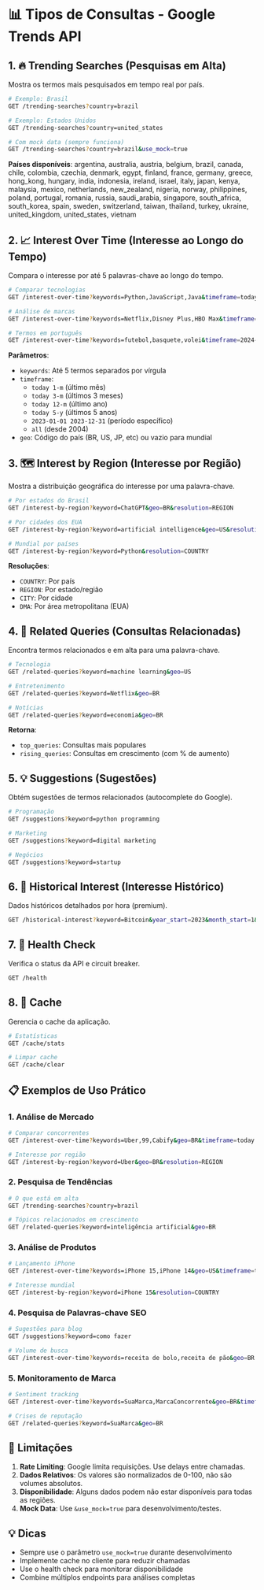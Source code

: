# 📊 Tipos de Consultas - Google Trends API

## 1. 🔥 Trending Searches (Pesquisas em Alta)
Mostra os termos mais pesquisados em tempo real por país.

```bash
# Exemplo: Brasil
GET /trending-searches?country=brazil

# Exemplo: Estados Unidos
GET /trending-searches?country=united_states

# Com mock data (sempre funciona)
GET /trending-searches?country=brazil&use_mock=true
```

**Países disponíveis**: argentina, australia, austria, belgium, brazil, canada, chile, colombia, czechia, denmark, egypt, finland, france, germany, greece, hong_kong, hungary, india, indonesia, ireland, israel, italy, japan, kenya, malaysia, mexico, netherlands, new_zealand, nigeria, norway, philippines, poland, portugal, romania, russia, saudi_arabia, singapore, south_africa, south_korea, spain, sweden, switzerland, taiwan, thailand, turkey, ukraine, united_kingdom, united_states, vietnam

## 2. 📈 Interest Over Time (Interesse ao Longo do Tempo)
Compara o interesse por até 5 palavras-chave ao longo do tempo.

```bash
# Comparar tecnologias
GET /interest-over-time?keywords=Python,JavaScript,Java&timeframe=today 3-m&geo=BR

# Análise de marcas
GET /interest-over-time?keywords=Netflix,Disney Plus,HBO Max&timeframe=today 12-m&geo=US

# Termos em português
GET /interest-over-time?keywords=futebol,basquete,volei&timeframe=2024-01-01 2024-12-31&geo=BR
```

**Parâmetros**:
- `keywords`: Até 5 termos separados por vírgula
- `timeframe`: 
  - `today 1-m` (último mês)
  - `today 3-m` (últimos 3 meses)
  - `today 12-m` (último ano)
  - `today 5-y` (últimos 5 anos)
  - `2023-01-01 2023-12-31` (período específico)
  - `all` (desde 2004)
- `geo`: Código do país (BR, US, JP, etc) ou vazio para mundial

## 3. 🗺️ Interest by Region (Interesse por Região)
Mostra a distribuição geográfica do interesse por uma palavra-chave.

```bash
# Por estados do Brasil
GET /interest-by-region?keyword=ChatGPT&geo=BR&resolution=REGION

# Por cidades dos EUA
GET /interest-by-region?keyword=artificial intelligence&geo=US&resolution=CITY

# Mundial por países
GET /interest-by-region?keyword=Python&resolution=COUNTRY
```

**Resoluções**:
- `COUNTRY`: Por país
- `REGION`: Por estado/região
- `CITY`: Por cidade
- `DMA`: Por área metropolitana (EUA)

## 4. 🔗 Related Queries (Consultas Relacionadas)
Encontra termos relacionados e em alta para uma palavra-chave.

```bash
# Tecnologia
GET /related-queries?keyword=machine learning&geo=US

# Entretenimento
GET /related-queries?keyword=Netflix&geo=BR

# Notícias
GET /related-queries?keyword=economia&geo=BR
```

**Retorna**:
- `top_queries`: Consultas mais populares
- `rising_queries`: Consultas em crescimento (com % de aumento)

## 5. 💡 Suggestions (Sugestões)
Obtém sugestões de termos relacionados (autocomplete do Google).

```bash
# Programação
GET /suggestions?keyword=python programming

# Marketing
GET /suggestions?keyword=digital marketing

# Negócios
GET /suggestions?keyword=startup
```

## 6. 📅 Historical Interest (Interesse Histórico)
Dados históricos detalhados por hora (premium).

```bash
GET /historical-interest?keyword=Bitcoin&year_start=2023&month_start=1&year_end=2023&month_end=12&geo=US
```

## 7. 🏥 Health Check
Verifica o status da API e circuit breaker.

```bash
GET /health
```

## 8. 💾 Cache
Gerencia o cache da aplicação.

```bash
# Estatísticas
GET /cache/stats

# Limpar cache
GET /cache/clear
```

## 📋 Exemplos de Uso Prático

### 1. Análise de Mercado
```bash
# Comparar concorrentes
GET /interest-over-time?keywords=Uber,99,Cabify&geo=BR&timeframe=today 12-m

# Interesse por região
GET /interest-by-region?keyword=Uber&geo=BR&resolution=REGION
```

### 2. Pesquisa de Tendências
```bash
# O que está em alta
GET /trending-searches?country=brazil

# Tópicos relacionados em crescimento
GET /related-queries?keyword=inteligência artificial&geo=BR
```

### 3. Análise de Produtos
```bash
# Lançamento iPhone
GET /interest-over-time?keywords=iPhone 15,iPhone 14&geo=US&timeframe=today 3-m

# Interesse mundial
GET /interest-by-region?keyword=iPhone 15&resolution=COUNTRY
```

### 4. Pesquisa de Palavras-chave SEO
```bash
# Sugestões para blog
GET /suggestions?keyword=como fazer

# Volume de busca
GET /interest-over-time?keywords=receita de bolo,receita de pão&geo=BR
```

### 5. Monitoramento de Marca
```bash
# Sentiment tracking
GET /interest-over-time?keywords=SuaMarca,MarcaConcorrente&geo=BR&timeframe=today 1-m

# Crises de reputação
GET /related-queries?keyword=SuaMarca&geo=BR
```

## 🚨 Limitações

1. **Rate Limiting**: Google limita requisições. Use delays entre chamadas.
2. **Dados Relativos**: Os valores são normalizados de 0-100, não são volumes absolutos.
3. **Disponibilidade**: Alguns dados podem não estar disponíveis para todas as regiões.
4. **Mock Data**: Use `&use_mock=true` para desenvolvimento/testes.

## 💡 Dicas

- Sempre use o parâmetro `use_mock=true` durante desenvolvimento
- Implemente cache no cliente para reduzir chamadas
- Use o health check para monitorar disponibilidade
- Combine múltiplos endpoints para análises completas